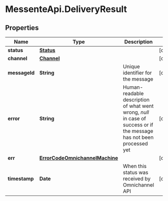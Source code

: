 # MessenteApi.DeliveryResult

## Properties

Name | Type | Description | Notes
------------ | ------------- | ------------- | -------------
**status** | [**Status**](Status.md) |  | [optional] 
**channel** | [**Channel**](Channel.md) |  | [optional] 
**messageId** | **String** | Unique identifier for the message | [optional] 
**error** | **String** | Human-readable description of what went wrong, *null* in case of success or if the message has not been processed yet | [optional] 
**err** | [**ErrorCodeOmnichannelMachine**](ErrorCodeOmnichannelMachine.md) |  | [optional] 
**timestamp** | **Date** | When this status was received by Omnichannel API | [optional] 


